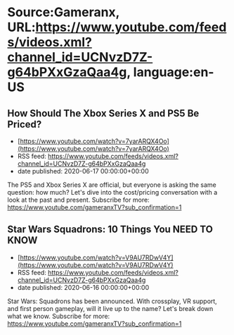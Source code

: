 # Source:Gameranx, URL:https://www.youtube.com/feeds/videos.xml?channel_id=UCNvzD7Z-g64bPXxGzaQaa4g, language:en-US

## How Should The Xbox Series X and PS5 Be Priced?
 - [https://www.youtube.com/watch?v=7yarARQX4Oo](https://www.youtube.com/watch?v=7yarARQX4Oo)
 - RSS feed: https://www.youtube.com/feeds/videos.xml?channel_id=UCNvzD7Z-g64bPXxGzaQaa4g
 - date published: 2020-06-17 00:00:00+00:00

The PS5 and Xbox Series X are official, but everyone is asking the same question: how much? Let's dive into the cost/pricing conversation with a look at the past and present.
Subscribe for more: https://www.youtube.com/gameranxTV?sub_confirmation=1

## Star Wars Squadrons: 10 Things You NEED TO KNOW
 - [https://www.youtube.com/watch?v=V9AU7RDwV4Y](https://www.youtube.com/watch?v=V9AU7RDwV4Y)
 - RSS feed: https://www.youtube.com/feeds/videos.xml?channel_id=UCNvzD7Z-g64bPXxGzaQaa4g
 - date published: 2020-06-16 00:00:00+00:00

Star Wars: Squadrons has been announced. With crossplay, VR support, and first person gameplay, will it live up to the name? Let's break down what we know.
Subscribe for more: https://www.youtube.com/gameranxTV?sub_confirmation=1

